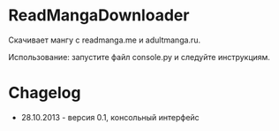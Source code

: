 ReadMangaDownloader
===================

Скачивает мангу с readmanga.me и adultmanga.ru.

Использование: запустите файл console.py и следуйте инструкциям.

Chagelog
===================
 - 28.10.2013 - версия 0.1, консольный интерфейс
